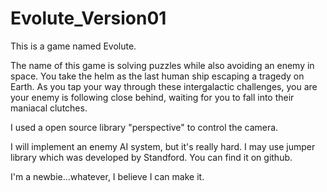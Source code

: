 # Evolute_Version01

 This is a game named Evolute.
 
 The name of this game is solving puzzles while also avoiding an enemy in space. You take the helm as the last human ship escaping a tragedy on Earth. As you tap your way through these intergalactic challenges, you are your enemy is following close behind, waiting for you to fall into their maniacal clutches.

 I used a open source library "perspective" to control the camera.
 
 I will implement an enemy AI system, but it's really hard. I may use jumper library which was developed by Standford. You can find it on github.

 I'm a newbie...whatever, I believe I can make it.
